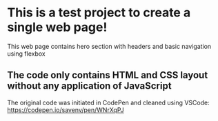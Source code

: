 # This is a test project to create a single web page! 
This web page contains hero section with headers and basic navigation using flexbox
## The code only contains HTML and CSS layout without any application of JavaScript  
The original code was initiated in CodePen and cleaned using VSCode: https://codepen.io/savenv/pen/WNrXqPJ
